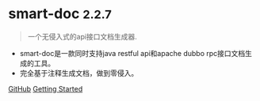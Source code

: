 
# smart-doc <small>2.2.7</small>


> 一个无侵入式的api接口文档生成器.

* smart-doc是一款同时支持java restful api和apache dubbo rpc接口文档生成的工具。
* 完全基于注释生成文档，做到零侵入。

[GitHub](https://github.com/smart-doc-group/smart-doc)
[Getting Started](#smart-doc)

